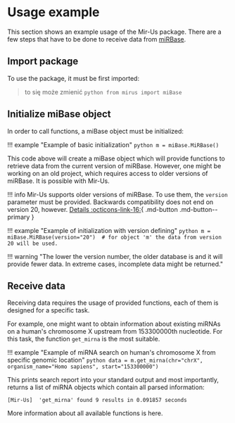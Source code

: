 # Usage example
This section shows an example usage of the Mir-Us package. There are a few steps that have to be done to receive data from [miRBase](https://www.mirbase.org/).

## Import package
To use the package, it must be first imported:
> to się może zmienić
    ```python
    from mirus import miBase
    ```
## Initialize miBase object
In order to call functions, a miBase object must be initialized:

!!! example "Example of basic initialization"
    ```python
    m = miBase.MiRBase()
    ```

This code above will create a miBase object which will provide functions to retrieve data from the current version of miRBase. However, one might be working on an old project, which requires access to older versions of miRBase. It is possible with Mir-Us.

!!! info
    Mir-Us supports older versions of miRBase. To use them, the `version` parameter must be provided. Backwards compatibility does not end on version 20, however. [Details :octicons-link-16:](versions.md){ .md-button .md-button--primary }

!!! example "Example of initialization with version defining"
    ```python
    m = miBase.MiRBase(version="20")  # for object 'm' the data from version 20 will be used.
    ```

!!! warning "The lower the version number, the older database is and it will provide fewer data. In extreme cases, incomplete data might be returned."

## Receive data
Receiving data requires the usage of provided functions, each of them is designed for a specific task.

For example, one might want to obtain information about existing miRNAs on a human's chromosome X upstream from 153300000th nucleotide. For this task, the function `get_mirna` is the most suitable.

!!! example "Example of miRNA search on human's chromosome X from specific genomic location"
    ```python
    data = m.get_mirna(chr="chrX", organism_name="Homo sapiens", start="153300000")
    ```

This prints search report into your standard output and most importantly, returns a list of miRNA objects which contain all parsed information:
```
[Mir-Us]  'get_mirna' found 9 results in 0.091857 seconds
```
More information about all available functions is here.
